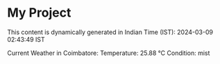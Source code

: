 # My Project

This content is dynamically generated in Indian Time (IST): 2024-03-09 02:43:49 IST


Current Weather in Coimbatore:
Temperature: 25.88 °C
Condition: mist
